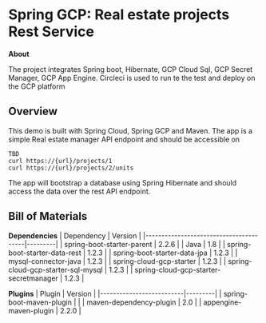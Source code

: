 # Spring GCP: Real estate projects Rest Service
**About**

The project integrates Spring boot, Hibernate, GCP Cloud Sql, GCP Secret Manager, GCP App Engine. 
Circleci is used to run te the test and deploy on the GCP platform

## Overview
This demo is built with Spring Cloud, Spring GCP and Maven. The app is a simple Real estate manager API endpoint 
and should be accessible on

    TBD
    curl https://{url}/projects/1
    curl https://{url}/projects/2/units

The app will bootstrap a database using Spring Hibernate and should access the data over the rest API endpoint.

## Bill of Materials
**Dependencies**
| Dependency                             | Version |
|----------------------------------------|---------|
| spring-boot-starter-parent             | 2.2.6   |
| Java                                   | 1.8     |
| spring-boot-starter-data-rest          | 1.2.3   |
| spring-boot-starter-data-jpa           | 1.2.3   |
| mysql-connector-java                   | 1.2.3   |
| spring-cloud-gcp-starter               | 1.2.3   |
| spring-cloud-gcp-starter-sql-mysql     | 1.2.3   |
| spring-cloud-gcp-starter-secretmanager | 1.2.3   |

**Plugins**
| Plugin                   | Version |
|--------------------------|---------|
| spring-boot-maven-plugin |         |
| maven-dependency-plugin  | 2.0     |
| appengine-maven-plugin   | 2.2.0   |
